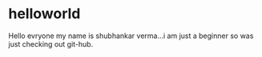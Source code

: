 # helloworld
Hello evryone my name is shubhankar verma...i am just a beginner so was just
checking out git-hub.
